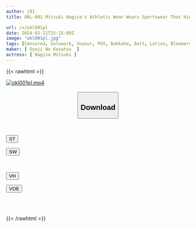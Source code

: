 ```yaml
---
author: j91
title: OKL-001 Mitsuki Nagisa's Athletic Wear Wears Sportswear That Hides The Secret Parts Of Beautiful Muscular Athletes From Sports Tanning, And Puts It On Big Breasts, Beautiful Breasts, Shaved Pussy, And Hairy Girls, And Enjoys Her Armpits And Hair. Even The Thighs And Buttocks Of Girls In Track And Field Uniforms, As Well As Urination On Their Clothes! ! Super Close-up Shot Of The Tightness Of The Clothes That Fit The Body & Fully Clothed Gonzo

url: /v/okl001pl
date: 2024-02-21T15:15:00Z
image: "okl001pl.jpg"
tags: [Censored, Solowork, Voyeur, POV, Bukkake, Butt, Lotion, Bloomers, Close Up, Athlete	]
maker: [ Oyaji No Kosatsu  ]
actress: [ Nagisa Mitsuki ]
---
```



{{< rawhtml >}}

<div class="video" data-videoid="egM4blyMLacY6Bm">
    <a href="javascript:;">
        <img src="/v/okl001pl/okl001pl.jpg" width="WIDTH" height="HEIGHT" alt="okl001pl.mp4" loading="lazy">
    </a>
</div>

<script type="text/javascript" src="https://j91.asia/asset/on-demand-st.js"></script>

<br>
  <link rel="stylesheet" href="https://j91.asia/asset/bs5.css">
  
  <center>
  <button class="btn btn-primary" type="button" data-bs-toggle="collapse" data-bs-target=".multi-collapse" aria-expanded="false" aria-controls="multiCollapseExample1 multiCollapseExample2"><h2>Download</h2></button></center>
</p>
<div class="row">
  <div class="col">
    <div class="collapse multi-collapse" id="multiCollapseExample1">
      <div class="card card-body">
	      	      <br>
<div class="buttons">  
<p><a href="https://streamtape.to/v/egM4blyMLacY6Bm" target="_blank"><button class="btn-hover color-3"><i class="fa fa-download"></i> ST</button></a></p>
<p><a href="https://cdnwish.com/euyxj1bymomb" target="_blank"><button class="btn-hover color-2"><i class="fa fa-download"></i> SW</button></a></p></div>
    </div>
  </div>
</div>
  <div class="col">
    <div class="collapse multi-collapse" id="multiCollapseExample2">
      <div class="card card-body">
	      <br>
<div class="buttons">
<p><a href="https://vidhidepro.com/f/96dm22057jjn"><button class="btn-hover color-9"><i class="fa fa-download"></i> VH</button></a></p>
<p><a href="https://voe.sx/veg2qrhycbbp"><button class="btn-hover color-8"><i class="fa fa-download"></i> VOE</button></a></p></div>
<br><br>
      </div>
    </div>
  </div>
</div>

{{< /rawhtml >}}